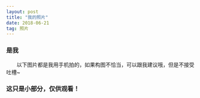 ```yaml
---
layout: post
title: "我的照片"
date: 2018-06-21   
tag: 照片 
---
```


### 是我       

　　以下图片都是我用手机拍的，如果构图不恰当，可以跟我建议哦，但是不接受吐槽~

### 这只是小部分，仅供观看！

